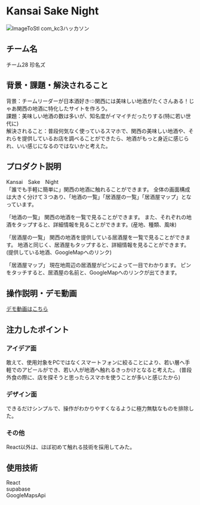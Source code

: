 # Kansai Sake Night
<!-- プロダクト名に変更してください -->

![ImageToStl com_kc3ハッカソン](https://github.com/user-attachments/assets/29fc6cd2-47ac-4369-9ce9-18386cde354a)

<!-- プロダクト名・イメージ画像を差し変えてください -->


## チーム名
チーム28 珍名ズ
<!-- チームIDとチーム名を入力してください -->


## 背景・課題・解決されること
背景：チームリーダーが日本酒好き⇨関西には美味しい地酒がたくさんある！じゃあ関西の地酒に特化したサイトを作ろう。\
課題：美味しい地酒の数は多いが、知名度がイマイチだったりする(特に若い世代に)\
解決されること：普段何気なく使っているスマホで、関西の美味しい地酒や、それらを提供しているお店を調べることができたら、地酒がもっと身近に感じられ、いい感じになるのではないかと考えた。
<!-- テーマ「関西をいい感じに」に対して、考案するプロダクトがどういった(Why)背景から思いついたのか、どのよう(What)な課題があり、どのよう(How)に解決するのかを入力してください -->


## プロダクト説明

Kansai　Sake　Night\
「誰でも手軽に簡単に」関西の地酒に触れることができます。
全体の画面構成は大きく分けて３つあり、「地酒の一覧」「居酒屋の一覧」「居酒屋マップ」となっています。

「地酒の一覧」
関西の地酒を一覧で見ることができます。
また、それぞれの地酒をタップすると、詳細情報を見ることができます。(産地、種類、風味)

「居酒屋の一覧」
関西の地酒を提供している居酒屋を一覧で見ることができます。
地酒と同じく、居酒屋もタップすると、詳細情報を見ることができます。(提供している地酒、GoogleMapへのリンク)

「居酒屋マップ」
現在地周辺の居酒屋がピンによって一目でわかります。
ピンをタッチすると、居酒屋の名前と、GoogleMapへのリンクが出てきます。
<!-- 開発したプロダクトの説明を入力してください -->


## 操作説明・デモ動画
[デモ動画はこちら](https://www.youtube.com/watch?v=fbzGp0XJGq8)
<!-- 開発したプロダクトの操作説明について入力してください。また、操作説明デモ動画があれば、埋め込みやリンクを記載してください -->


## 注力したポイント
<!-- 開発したプロダクトの中で、特に注力して作成した箇所・ポイントについて入力してください -->
### アイデア面
敢えて、使用対象をPCではなくスマートフォンに絞ることにより、若い層へ手軽でのアピールができ、若い人が地酒へ触れるきっかけとなると考えた。
(普段外食の際に、店を探そうと思ったらスマホを使うことが多いと感じたから)
### デザイン面
できるだけシンプルで、操作がわかりやすくなるように極力無駄なものを排除した。
### その他
React以外は、ほぼ初めて触れる技術を採用してみた。
## 使用技術
React\
supabase\
GoogleMapsApi
<!-- 使用技術を入力してください -->


<!--
markdownの記法はこちらを参照してください！
https://docs.github.com/ja/get-started/writing-on-github/getting-started-with-writing-and-formatting-on-github/basic-writing-and-formatting-syntax
-->

